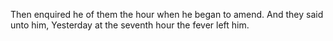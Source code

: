 Then enquired he of them the hour when he began to amend. And they said unto him, Yesterday at the seventh hour the fever left him.
